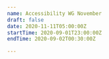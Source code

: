 ```yaml
---
name: Accessibility WG November
draft: false
date: 2020-11-11T05:00:00Z
startTime: 2020-09-01T23:00:00Z
endTime: 2020-09-02T00:30:00Z

---
```


